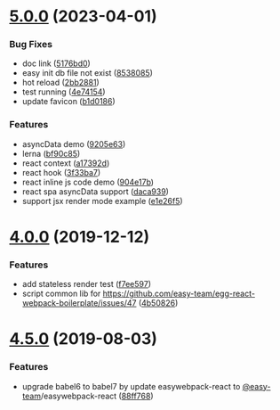 <a name="5.0.0"></a>
# [5.0.0](https://github.com/easy-team/egg-react-webpack-boilerplate/compare/4.9.0...5.0.0) (2023-04-01)


### Bug Fixes

* doc link ([5176bd0](https://github.com/easy-team/egg-react-webpack-boilerplate/commit/5176bd0))
* easy init db file not exist ([8538085](https://github.com/easy-team/egg-react-webpack-boilerplate/commit/8538085))
* hot reload ([2bb2881](https://github.com/easy-team/egg-react-webpack-boilerplate/commit/2bb2881))
* test running ([4e74154](https://github.com/easy-team/egg-react-webpack-boilerplate/commit/4e74154))
* update favicon ([b1d0186](https://github.com/easy-team/egg-react-webpack-boilerplate/commit/b1d0186))


### Features

* asyncData demo ([9205e63](https://github.com/easy-team/egg-react-webpack-boilerplate/commit/9205e63))
* lerna ([bf90c85](https://github.com/easy-team/egg-react-webpack-boilerplate/commit/bf90c85))
* react context ([a17392d](https://github.com/easy-team/egg-react-webpack-boilerplate/commit/a17392d))
* react hook ([3f33ba7](https://github.com/easy-team/egg-react-webpack-boilerplate/commit/3f33ba7))
* react inline js code demo ([904e17b](https://github.com/easy-team/egg-react-webpack-boilerplate/commit/904e17b))
* react spa asyncData support ([daca939](https://github.com/easy-team/egg-react-webpack-boilerplate/commit/daca939))
* support jsx render mode example ([e1e26f5](https://github.com/easy-team/egg-react-webpack-boilerplate/commit/e1e26f5))



<a name="4.0.0"></a>
# [4.0.0](https://github.com/easy-team/egg-react-webpack-boilerplate/compare/4.8.1...4.0.0) (2019-12-12)


### Features

* add stateless render test ([f7ee597](https://github.com/easy-team/egg-react-webpack-boilerplate/commit/f7ee597))
* script common lib for https://github.com/easy-team/egg-react-webpack-boilerplate/issues/47 ([4b50826](https://github.com/easy-team/egg-react-webpack-boilerplate/commit/4b50826))



<a name="4.5.0"></a>
# [4.5.0](https://github.com/easy-team/egg-react-webpack-boilerplate/compare/4.4.1...4.5.0) (2019-08-03)


### Features

* upgrade babel6 to babel7 by update easywebpack-react to [@easy-team](https://github.com/easy-team)/easywebpack-react ([88ff768](https://github.com/easy-team/egg-react-webpack-boilerplate/commit/88ff768))



